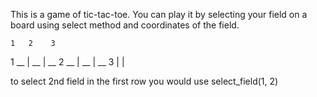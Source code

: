 This is a game of tic-tac-toe. You can play it by selecting your field
on a board using select method and coordinates of the field.

    1   2    3
1  __ | __ | __
2  __ | __ | __
3     |    |


to select 2nd field in the first row you would use select_field(1, 2)

